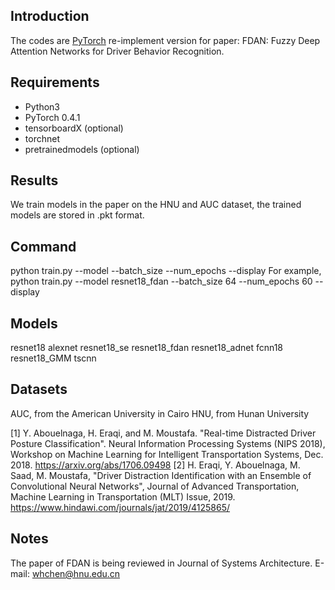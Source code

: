 
## Introduction
The codes are [PyTorch](https://pytorch.org/) re-implement version for paper: FDAN: Fuzzy Deep Attention Networks for Driver Behavior Recognition.

## Requirements
- Python3
- PyTorch 0.4.1
- tensorboardX (optional)
- torchnet
- pretrainedmodels (optional)

## Results
We train models in the paper on the HNU and AUC dataset, the trained models are stored in .pkt format.

## Command
python train.py --model <model name> --batch_size <the batch size> --num_epochs <the number of epochs> --display
For example, python train.py --model resnet18_fdan --batch_size 64 --num_epochs 60 --display

## Models
resnet18
alexnet
resnet18_se
resnet18_fdan
resnet18_adnet
fcnn18
resnet18_GMM
tscnn

## Datasets
AUC, from the American University in Cairo
HNU, from Hunan University

[1] Y. Abouelnaga, H. Eraqi, and M. Moustafa. "Real-time Distracted Driver Posture Classification". Neural Information Processing Systems (NIPS 2018), Workshop on Machine Learning for Intelligent Transportation Systems, Dec. 2018. https://arxiv.org/abs/1706.09498
[2] H. Eraqi, Y. Abouelnaga, M. Saad, M. Moustafa, "Driver Distraction Identification with an Ensemble of Convolutional Neural Networks", Journal of Advanced Transportation, Machine Learning in Transportation (MLT) Issue, 2019. https://www.hindawi.com/journals/jat/2019/4125865/

## Notes
The paper of FDAN is being reviewed in Journal of Systems Architecture. 
E-mail: whchen@hnu.edu.cn